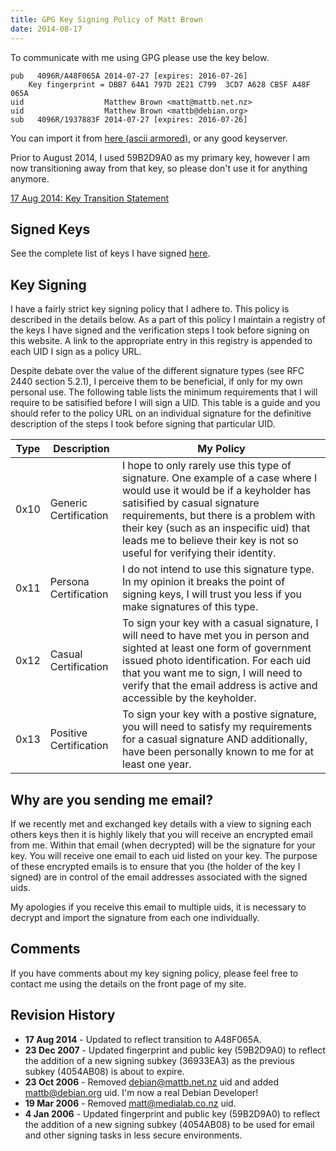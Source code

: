 ```yaml
---
title: GPG Key Signing Policy of Matt Brown
date: 2014-08-17
---
```


To communicate with me using GPG please use the key below.

    pub   4096R/A48F065A 2014-07-27 [expires: 2016-07-26]
        Key fingerprint = DBB7 64A1 797D 2E21 C799  3CD7 A628 CB5F A48F 065A
    uid                  Matthew Brown <matt@mattb.net.nz>
    uid                  Matthew Brown <mattb@debian.org>
    sub   4096R/1937883F 2014-07-27 [expires: 2016-07-26]

You can import it from [here (ascii armored)](/keys/A48F065A.asc), or any good keyserver.

Prior to August 2014, I used 59B2D9A0 as my primary key, however I am now transitioning away from that key, so please don't use it for anything anymore.

[17 Aug 2014: Key Transition Statement](/keys/key-transition-2014-08-17.txt)

## Signed Keys
See the complete list of keys I have signed [here](/pgp/signatures/).

## Key Signing
I have a fairly strict key signing policy that I adhere to. This policy is described in the details below. As a part of this policy I maintain a registry of the keys I have signed and the verification steps I took before signing on this website. A link to the appropriate entry in this registry is appended to each UID I sign as a policy URL.

Despite debate over the value of the different signature types (see RFC 2440 section 5.2.1), I perceive them to be beneficial, if only for my own personal use. The following table lists the minimum requirements that I will require to be satisified before I will sign a UID. This table is a guide and you should refer to the policy URL on an individual signature for the definitive description of the steps I took before signing that particular UID.

|Type|Description|My Policy|
|-|-|-|
|0x10|Generic Certification|I hope to only rarely use this type of signature. One example of a case where I would use it would be if a keyholder has satisified by casual signature requirements, but there is a problem with their key (such as an inspecific uid) that leads me to believe their key is not so useful for verifying their identity.|
|0x11|Persona Certification|I do not intend to use this signature type. In my opinion it breaks the point of signing keys, I will trust you less if you make signatures of this type.|
|0x12|Casual Certification|To sign your key with a casual signature, I will need to have met you in person and sighted at least one form of government issued photo identification. For each uid that you want me to sign, I will need to verify that the email address is active and accessible by the keyholder.|
|0x13|Positive Certification|To sign your key with a postive signature, you will need to satisfy my requirements for a casual signature AND additionally, have been personally known to me for at least one year.|

## Why are you sending me email?
If we recently met and exchanged key details with a view to signing each others keys then it is highly likely that you will receive an encrypted email from me. Within that email (when decrypted) will be the signature for your key. You will receive one email to each uid listed on your key. The purpose of these encrypted emails is to ensure that you (the holder of the key I signed) are in control of the email addresses associated with the signed uids.

My apologies if you receive this email to multiple uids, it is necessary to decrypt and import the signature from each one individually.

## Comments
If you have comments about my key signing policy, please feel free to contact me using the details on the front page of my site.

## Revision History
 * **17 Aug 2014** - Updated to reflect transition to A48F065A.
 * **23 Dec 2007** - Updated fingerprint and public key (59B2D9A0) to reflect the addition of a new signing subkey (36933EA3) as the previous subkey (4054AB08) is about to expire.
 * **23 Oct 2006** - Removed debian@mattb.net.nz uid and added mattb@debian.org uid. I'm now a real Debian Developer!
 * **19 Mar 2006** - Removed matt@medialab.co.nz uid.
 * **4 Jan 2006** - Updated fingerprint and public key (59B2D9A0) to reflect the addition of a new signing subkey (4054AB08) to be used for email and other signing tasks in less secure environments.
